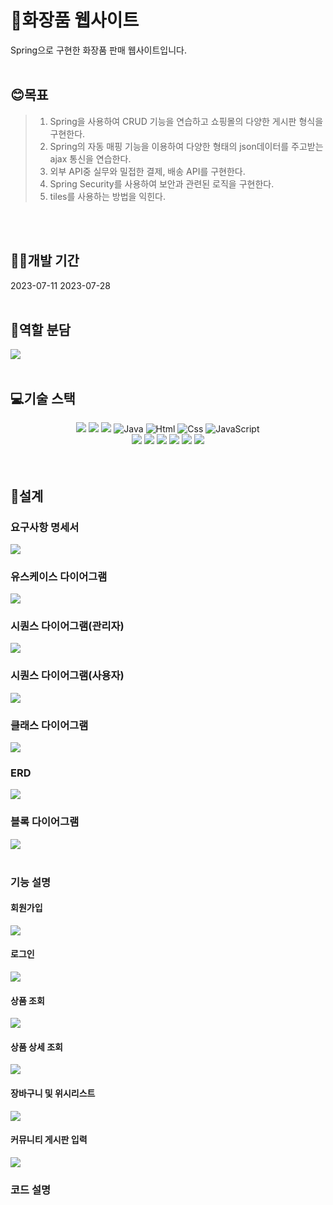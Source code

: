 <H1>💄화장품 웹사이트</H1>
Spring으로 구현한 화장품 판매 웹사이트입니다.
<br>
<br>
<H2>😊목표</H2>

> 1. Spring을 사용하여 CRUD 기능을 연습하고 쇼핑몰의 다양한 게시판 형식을 구현한다.
> 2. Spring의 자동 매핑 기능을 이용하여 다양한 형태의 json데이터를 주고받는 ajax 통신을 연습한다.  
> 3. 외부 API중 실무와 밀접한 결제, 배송 API를 구현한다. 
> 4. Spring Security를 사용하여 보안과 관련된 로직을 구현한다.
> 5. tiles를 사용하는 방법을 익힌다.
<br>
<br>
<H2>👩‍💻개발 기간</H2>
2023-07-11 2023-07-28
<br>
<br>
<H2>👩역할 분담</H2>
<img src="https://github.com/ThereIsGrace/SpringProject/assets/109272327/012a4927-5294-489b-b9dc-f865986f24d3">

<br>
<br>
<H2>💻기술 스택</H2>
<div align="center">
<img src="https://img.shields.io/badge/Spring-6DB33F?style=for-the-badge&logo=Spring&logoColor=white"> <img src="https://img.shields.io/badge/amazon-FF9900?style=for-the-badge&logo=amazon&logoColor=black"> <img src="https://img.shields.io/badge/ubuntu-E95420?style=for-the-badge&logo=ubuntu&logoColor=black"> <img alt="Java" src="https://img.shields.io/badge/java-007396?style=for-the-badge&logo=java&logoColor=white"> <img alt="Html" src ="https://img.shields.io/badge/HTML5-E34F26.svg?&style=for-the-badge&logo=HTML5&logoColor=white"/> <img alt="Css" src ="https://img.shields.io/badge/CSS3-1572B6.svg?&style=for-the-badge&logo=CSS3&logoColor=white"/> <img alt="JavaScript" src ="https://img.shields.io/badge/JavaScriipt-F7DF1E.svg?&style=for-the-badge&logo=JavaScript&logoColor=black"/> <br><img src="https://img.shields.io/badge/mariaDB-003545?style=for-the-badge&logo=mariaDB&logoColor=white"> <img src="https://img.shields.io/badge/jquery-0769AD?style=for-the-badge&logo=jquery&logoColor=white"> <img src="https://img.shields.io/badge/apache tomcat-F8DC75?style=for-the-badge&logo=apachetomcat&logoColor=black"> <img src="https://img.shields.io/badge/bootstrap-7952B3?style=for-the-badge&logo=BootStrap&logoColor=white"> <img src="https://img.shields.io/badge/git-181717?style=for-the-badge&logo=git&logoColor=white"> <img src="https://img.shields.io/badge/git kraken-179287?style=for-the-badge&logo=gitKraken&logoColor=white"> 
</div>
<br>
<br>
<H2>📑설계</H2>
<H3>요구사항 명세서</H3>
<img src="https://github.com/ThereIsGrace/SpringProject/assets/109272327/ab2ef3ca-1cf3-4708-ba1d-590d09f5e001">
<H3>유스케이스 다이어그램</H3>
<img src="https://cdn.discordapp.com/attachments/1125397127988793468/1134299180546928681/KakaoTalk_20230727_012835580.png">
<H3>시퀀스 다이어그램(관리자)</H3>
<img src="https://cdn.discordapp.com/attachments/1125397127988793468/1134299179464790066/KakaoTalk_20230727_015123671.png">
<H3>시퀀스 다이어그램(사용자)</H3>
<img src="https://cdn.discordapp.com/attachments/1125397127988793468/1134299179464790066/KakaoTalk_20230727_015123671.png">
<H3>클래스 다이어그램</H3>
<img src="https://cdn.discordapp.com/attachments/1125397127988793468/1134299179909382277/KakaoTalk_20230727_215410682.png">
<H3>ERD</H3>
<img src="https://github.com/ThereIsGrace/SpringProject/assets/109272327/7e066804-2081-40f9-8716-fed44b5d5a8b">
<H3>블록 다이어그램</H3>
<img src="https://cdn.discordapp.com/attachments/1125397127988793468/1134299179909382277/KakaoTalk_20230727_215410682.png">
<br>
<br>
<H3>기능 설명</H3>
<H4>회원가입</H4>
<img src="https://github.com/ThereIsGrace/Servlet_JSP_WebSite/assets/109272327/634d39e5-b43c-4139-900a-f8f978efb65d">
<H4>로그인</H4>
<img src="https://github.com/ThereIsGrace/Servlet_JSP_WebSite/assets/109272327/16fb9464-aa9b-4303-82f9-22bcac8deef4">
<H4>상품 조회</H4>
<img src="https://github.com/ThereIsGrace/Servlet_JSP_WebSite/assets/109272327/384f7360-0ae9-42ac-a0d0-c136d21ccc2b">
<H4>상품 상세 조회</H4>
<img src="https://github.com/ThereIsGrace/Servlet_JSP_WebSite/assets/109272327/4299da99-c6f7-4004-b91f-1fcfaaa018c5">
<H4>장바구니 및 위시리스트</H4>
<img src="https://github.com/ThereIsGrace/Servlet_JSP_WebSite/assets/109272327/e7dae9b1-331d-4ab5-9758-38bfece1618c">
<H4>커뮤니티 게시판 입력</H4>
<img src="https://github.com/ThereIsGrace/Servlet_JSP_WebSite/assets/109272327/779c08ea-2f3f-4e47-a8c7-4319c8d70ac4">

<H3>코드 설명</H3>
